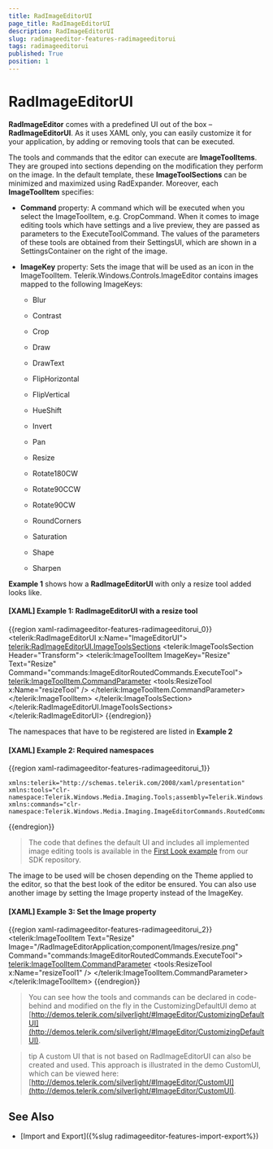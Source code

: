 ```yaml
---
title: RadImageEditorUI
page_title: RadImageEditorUI
description: RadImageEditorUI
slug: radimageeditor-features-radimageeditorui
tags: radimageeditorui
published: True
position: 1
---
```


# RadImageEditorUI

__RadImageEditor__ comes with a predefined UI out of the box – __RadImageEditorUI__. As it uses XAML only, you can easily customize it for your application, by adding or removing tools that can be executed.

The tools and commands that the editor can execute are __ImageToolItems__. They are grouped into sections depending on the modification they perform on the image. In the default template, these __ImageToolSections__ can be minimized and maximized using RadExpander. Moreover, each __ImageToolItem__ specifies:

* __Command__ property: A command which will be executed when you select the ImageToolItem, e.g. CropCommand.
When it comes to image editing tools which have settings and a live preview, they are passed as parameters to the ExecuteToolCommand. The values of the parameters of these tools are obtained from their SettingsUI, which are shown in a SettingsContainer on the right of the image.

* __ImageKey__ property: Sets the image that will be used as an icon in the ImageToolItem. Telerik.Windows.Controls.ImageEditor contains images mapped to the following ImageKeys:

	* Blur
	
	* Contrast
	
	* Crop

	* Draw
 
	* DrawText
	
	* FlipHorizontal
	
	* FlipVertical
	
	* HueShift
	
	* Invert
	
	* Pan
	
	* Resize
	
	* Rotate180CW
	
	* Rotate90CCW
	
	* Rotate90CW
	
	* RoundCorners
	
	* Saturation
	
	* Shape
	
	* Sharpen

**Example 1** shows how a __RadImageEditorUI__ with only a resize tool added looks like.

#### __[XAML] Example 1: RadImageEditorUI with a resize tool__

{{region xaml-radimageeditor-features-radimageeditorui_0}}
	<telerik:RadImageEditorUI x:Name="ImageEditorUI">
	    <telerik:RadImageEditorUI.ImageToolsSections>
	        <telerik:ImageToolsSection Header="Transform">
	            <telerik:ImageToolItem ImageKey="Resize" Text="Resize" Command="commands:ImageEditorRoutedCommands.ExecuteTool">
	                <telerik:ImageToolItem.CommandParameter>
	                    <tools:ResizeTool x:Name="resizeTool" />
	                </telerik:ImageToolItem.CommandParameter>
	            </telerik:ImageToolItem>
	        </telerik:ImageToolsSection>
	    </telerik:RadImageEditorUI.ImageToolsSections>
	</telerik:RadImageEditorUI>
{{endregion}}



The namespaces that have to be registered are listed in **Example 2**

#### __[XAML] Example 2: Required namespaces__

{{region xaml-radimageeditor-features-radimageeditorui_1}}

	xmlns:telerik="http://schemas.telerik.com/2008/xaml/presentation"
	xmlns:tools="clr-namespace:Telerik.Windows.Media.Imaging.Tools;assembly=Telerik.Windows.Controls.ImageEditor"
	xmlns:commands="clr-namespace:Telerik.Windows.Media.Imaging.ImageEditorCommands.RoutedCommands;assembly=Telerik.Windows.Controls.ImageEditor"
{{endregion}}


>The code that defines the default UI and includes all implemented image editing tools is available in the [First Look example](https://github.com/telerik/xaml-sdk/blob/master/ImageEditor/RadImageEditorUIFirstLook/MainPage.xaml) from our SDK repository. 


The image to be used will be chosen depending on the Theme applied to the editor, so that the best look of the editor be ensured. You can also use another image by setting the Image property instead of the ImageKey.

#### __[XAML] Example 3: Set the Image property__

{{region xaml-radimageeditor-features-radimageeditorui_2}}
	<telerik:ImageToolItem Text="Resize" Image="/RadImageEditorApplication;component/Images/resize.png" Command="commands:ImageEditorRoutedCommands.ExecuteTool">
	    <telerik:ImageToolItem.CommandParameter>
	        <tools:ResizeTool x:Name="resizeTool1" />
	    </telerik:ImageToolItem.CommandParameter>
	</telerik:ImageToolItem>
{{endregion}}

>You can see how the tools and commands can be declared in code-behind and modified on the fly in the CustomizingDefaultUI demo at [http://demos.telerik.com/silverlight/#ImageEditor/CustomizingDefaultUI](http://demos.telerik.com/silverlight/#ImageEditor/CustomizingDefaultUI).

>tip A custom UI that is not based on RadImageEditorUI can also be created and used. This approach is illustrated in the demo CustomUI, which can be viewed here: [http://demos.telerik.com/silverlight/#ImageEditor/CustomUI](http://demos.telerik.com/silverlight/#ImageEditor/CustomUI).

## See Also

* [Import and Export]({%slug radimageeditor-features-import-export%})